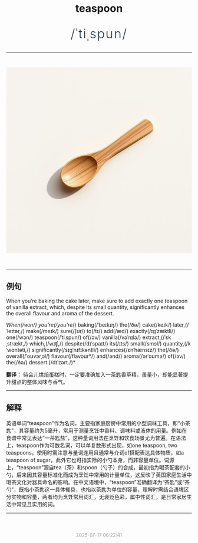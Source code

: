 <div align="center">

# teaspoon

<div style="margin: 30px 0;">
<h1 style="font-size: 2.5em; font-weight: 300; letter-spacing: 2px; margin: 0; color: #2c3e50;">
/ˈtiˌspun/
</h1>
</div>

</div>

---

<div align="center" style="margin: 40px 0;">

![teaspoon](images/teaspoon.png)

</div>

---

## 例句

When you’re baking the cake later, make sure to add exactly one teaspoon of vanilla extract, which, despite its small quantity, significantly enhances the overall flavour and aroma of the dessert.

*When(/wɪn/) you’re(/you’re*/) baking(/ˈbeɪkɪŋ/) the(/ðə/) cake(/keɪk/) later,(/ˈleɪtər,/) make(/meɪk/) sure(/ʃʊr/) to(/tɪ/) add(/æd/) exactly(/ɪgˈzæktli/) one(/wən/) teaspoon(/ˈtiˌspun/) of(/əv/) vanilla(/vəˈnɪlə/) extract,(/ˈɛkˌstrækt,/) which,(/wɪʧ,/) despite(/dɪˈspaɪt/) its(/ɪts/) small(/smɔl/) quantity,(/kˈwɑntəti,/) significantly(/sɪgˈnɪfɪkəntli/) enhances(/ɛnˈhænsɪz/) the(/ðə/) overall(/ˈoʊvərˌɔl/) flavour(/flavour*/) and(/ənd/) aroma(/ərˈoʊmə/) of(/əv/) the(/ðə/) dessert.(/dɪˈzərt./)*

**翻译：** 待会儿烘焙蛋糕时，一定要准确加入一茶匙香草精，虽量小，却能显著提升甜点的整体风味与香气。

---

## 解释

英语单词“teaspoon”作为名词，主要指家庭厨房中常用的小型调味工具，即“小茶匙”，其容量约为5毫升，常用于测量烹饪中香料、调味料或液体的用量。例如在食谱中常见表达“一茶匙盐”，这种量词用法在烹饪和饮食场景尤为普遍。在语法上，teaspoon作为可数名词，可以单复数形式出现，如one teaspoon, two teaspoons，使用时需注意与量词连用且通常与介词of搭配表达具体物质，如a teaspoon of sugar，此外它也可指实际的小勺本身，而非容量单位。词源上，“teaspoon”源自tea（茶）和spoon（勺子）的合成，最初指为喝茶配套的小勺，后来因其容量标准化而成为烹饪中常用的计量单位，这反映了英国家庭生活中喝茶文化对器具命名的影响。在中文语境中，“teaspoon”准确翻译为“茶匙”或“茶勺”，既指小茶匙这一具体餐具，也指以茶匙为单位的容量，理解时需结合语境区分实物和容量，两者均为烹饪常用词汇，无褒贬色彩，属中性词汇，是日常家居生活中常见且实用的词。


---

<div align="center" style="margin-top: 50px;">
<small style="color: #999; font-size: 0.9em;">2025-07-17 06:22:41</small>
</div>
